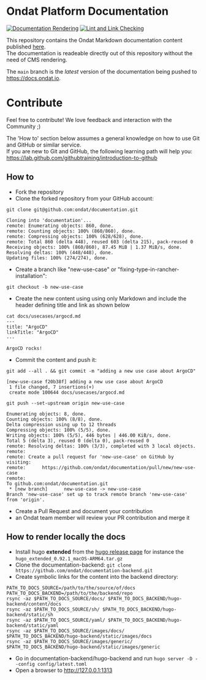 # Ondat Platform Documentation

[![Documentation Rendering](https://github.com/ondat/documentation/actions/workflows/doc-rendering.yml/badge.svg)](https://github.com/ondat/documentation/actions/workflows/doc-rendering.yml)
[![Lint and Link Checking](https://github.com/ondat/documentation/actions/workflows/doc-linting.yml/badge.svg)](https://github.com/ondat/documentation/actions/workflows/doc-linting.yml)

This repository contains the Ondat Markdown documentation content published [here](https://docs.ondat.io).  
The documentation is readeable directly out of this repository without the need of CMS rendering.

The `main` branch is the *latest* version of the documentation being pushed to https://docs.ondat.io.

# Contribute

Feel free to contribute! We love feedback and interaction with the Community ;)  

The 'How to' section below assumes a general knowledge on how to use Git and GitHub or similar service.  
If you are new to Git and GitHub, the following learning path will help you: https://lab.github.com/githubtraining/introduction-to-github

## How to

* Fork the repository
* Clone the forked repository from your GitHub account:  

```git clone git@github.com:ondat/documentation.git```

```
Cloning into 'documentation'...
remote: Enumerating objects: 860, done.
remote: Counting objects: 100% (860/860), done.
remote: Compressing objects: 100% (628/628), done.
remote: Total 860 (delta 448), reused 603 (delta 215), pack-reused 0
Receiving objects: 100% (860/860), 87.45 MiB | 1.37 MiB/s, done.
Resolving deltas: 100% (448/448), done.
Updating files: 100% (274/274), done.

```  

* Create a branch like "new-use-case" or "fixing-type-in-rancher-installation":  

```git checkout -b new-use-case```

* Create the new content using using only Markdown and include the header defining title and link as shown below

```
cat docs/usecases/argocd.md
---
title: "ArgoCD"
linkTitle: "ArgoCD"
---

ArgoCD rocks!
```

* Commit the content and push it:  

```git add --all . && git commit -m "adding a new use case about ArgoCD"```

```
[new-use-case f20b38f] adding a new use case about ArgoCD
 1 file changed, 7 insertions(+)
 create mode 100644 docs/usecases/argocd.md
```

```git push --set-upstream origin new-use-case```  

```
Enumerating objects: 8, done.
Counting objects: 100% (8/8), done.
Delta compression using up to 12 threads
Compressing objects: 100% (5/5), done.
Writing objects: 100% (5/5), 446 bytes | 446.00 KiB/s, done.
Total 5 (delta 3), reused 0 (delta 0), pack-reused 0
remote: Resolving deltas: 100% (3/3), completed with 3 local objects.
remote: 
remote: Create a pull request for 'new-use-case' on GitHub by visiting:
remote:      https://github.com/ondat/documentation/pull/new/new-use-case
remote: 
To github.com:ondat/documentation.git
 * [new branch]      new-use-case -> new-use-case
Branch 'new-use-case' set up to track remote branch 'new-use-case' from 'origin'.
 ```

* Create a Pull Request and document your contribution
* an Ondat team member will review your PR contribution and merge it

## How to render locally the docs

* Install hugo __extended__ from the [hugo release
  page](https://github.com/gohugoio/hugo/releases) for instance the `hugo_extended_0.92.1_macOS-ARM64.tar.gz`
* Clone the documentation-backend: ```git clone https://github.com/ondat/documentation-backend.git```
* Create symbolic links for the content into the backend directory:

```shell
PATH_TO_DOCS_SOURCE=/path/to/the/source/of/docs 
PATH_TO_DOCS_BACKEND=/path/to/the/backend/repo
rsync -az $PATH_TO_DOCS_SOURCE/docs/ $PATH_TO_DOCS_BACKEND/hugo-backend/content/docs
rsync -az $PATH_TO_DOCS_SOURCE/sh/ $PATH_TO_DOCS_BACKEND/hugo-backend/static/sh
rsync -az $PATH_TO_DOCS_SOURCE/yaml/ $PATH_TO_DOCS_BACKEND/hugo-backend/static/yaml
rsync -az $PATH_TO_DOCS_SOURCE/images/docs/ $PATH_TO_DOCS_BACKEND/hugo-backend/static/images/docs
rsync -az $PATH_TO_DOCS_SOURCE/images/generic/ $PATH_TO_DOCS_BACKEND/hugo-backend/static/images/generic
```

* Go in documentation-backend/hugo-backend and run ```hugo server -D --config config/latest.toml```
* Open a browser to http://127.0.0.1:1313
